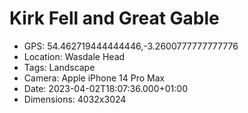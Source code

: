 # Kirk Fell and Great Gable

- GPS: 54.462719444444446,-3.2600777777777776
- Location: Wasdale Head
- Tags: Landscape
- Camera: Apple iPhone 14 Pro Max
- Date: 2023-04-02T18:07:36.000+01:00
- Dimensions: 4032x3024
